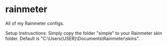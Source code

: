 # rainmeter
All of my Rainmeter configs.

Setup Instrusctions:
  Simply copy the folder "simple" to your Rainmeter skin folder. Default is "C:\Users\{USER}\Documents\Rainmeter\skins\".
